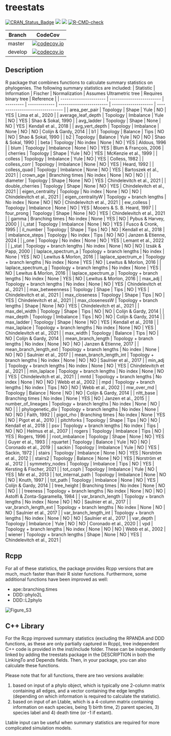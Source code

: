 # treestats

[![CRAN_Status_Badge](https://www.r-pkg.org/badges/version/treestats)](https://cran.r-project.org/package=treestats)
[![](https://cranlogs.r-pkg.org/badges/grand-total/treestats)](https://cran.r-project.org/package=treestats)
[![](https://cranlogs.r-pkg.org/badges/treestats)](https://cran.r-project.org/package=treestats)
[![R-CMD-check](https://github.com/thijsjanzen/treestats/workflows/R-CMD-check/badge.svg)](https://github.com/thijsjanzen/treestats/actions)

Branch|CodeCov
---|---
master|[![codecov.io](https://codecov.io/gh/thijsjanzen/treestats/branch/master/graph/badge.svg)](https://app.codecov.io/gh/thijsjanzen/treestats)
develop|[![codecov.io](https://codecov.io/gh/thijsjanzen/treestats/branch/develop/graph/badge.svg)](https://app.codecov.io/gh/thijsjanzen/treestats)

## Description

R package that combines functions to calculate summary statistics on phylogenies.
The following summary statistics are included:
| Statistic              | Information               | Fischer   | Normalization | Assumes Ultrametric tree | Requires binary tree | Reference                        |
| ---------------------- | ------------------------- | --------- | ------------- | ------------------------ | -------------------- | -------------------------------- |
| area_per_pair          | Topology                  | Shape     | Yule          | NO                       | YES                  | Lima et al., 2020                |
| average_leaf_depth     | Topology                  | Imbalance | Yule          | NO                       | YES                  | Shao & Sokal, 1990               |
| avg_ladder             | Topology                  | Shape     | None          | NO                       | YES                  | Kendall et al., 2018             |
| avg_vert_depth         | Topology                  | Imbalance | None          | NO                       | NO                   | Colijn & Gardy, 2014             |
| b1                     | Topology                  | Balance   | Tips          | NO                       | NO                   | Shao & Sokal, 1990               |
| b2                     | Topology                  | Balance   | Yule          | NO                       | NO                   | Shao & Sokal, 1990               |
| beta                   | Topology                  | No index  | None          | NO                       | YES                  | Aldous, 1996                     |
| blum                   | Topology                  | Imbalance | None          | NO                       | YES                  | Blum & François, 2006            |
| cherries               | Topology                  | Shape     | Yule          | NO                       | YES                  | McKenzie et al., 1999            |
| colless                | Topology                  | Imbalance | Yule          | NO                       | YES                  | Colless, 1982                    |
| colless_corr           | Topology                  | Imbalance | None          | NO                       | YES                  | Heard, 1992                      |
| colless_quad           | Topology                  | Imbalance | None          | NO                       | YES                  | Bartoszek et al., 2021           |
| crown_age              | Branching times           | No index  | None          | NO                       | NO                   |                                  |
| diameter               | Topology                  | Shape     | None          | NO                       | YES                  | Chindelevitch et al., 2021       |
| double_cherries        | Topology                  | Shape     | None          | NO                       | YES                  | Chindelevitch et al., 2021       |
| eigen_centrality       | Topology                  | No index  | None          | NO                       | NO                   | Chindelevitch et al., 2021       |
| eigen_centralityW      | Topology + branch lengths | No index  | None          | NO                       | NO                   | Chindelevitch et al., 2021       |
| ew_colless             | Topology                  | Imbalance | None          | NO                       | YES                  | Mooers & S. B. Heard, 1997       |
| four_prong             | Topology                  | Shape     | None          | NO                       | YES                  | Chindelevitch et al., 2021       |
| gamma                  | Branching times           | No index  | None          | YES                      | NO                   | Pybus & Harvey, 2000             |
| i_stat                 | Topology                  | Imbalance | None          | NO                       | YES                  | Fusco & Cronk, 1995              |
| il_number              | Topology                  | Shape     | Tips          | NO                       | NO                   | Kendall et al., 2018             |
| imbalance_steps        | Topology                  | No index  | Tips          | NO                       | NO                   | Janzen & Etienne, 2024           |
| j_one                  | Topology                  | No index  | None          | NO                       | YES                  | Lemant et al., 2022              |
| j_stat                 | Topology + branch lengths | No index  | None          | NO                       | NO                   | Izsák & Papp, 2000               |
| laplace_spectrum_a     | Topology + branch lengths | No index  | None          | YES                      | NO                   | Lewitus & Morlon, 2016           |
| laplace_spectrum_e     | Topology + branch lengths | No index  | None          | YES                      | NO                   | Lewitus & Morlon, 2016           |
| laplace_spectrum_g     | Topology + branch lengths | No index  | None          | YES                      | NO                   | Lewitus & Morlon, 2016           |
| laplace_spectrum_p     | Topology + branch lengths | No index  | None          | YES                      | NO                   | Lewitus & Morlon, 2016           |
| max_adj                | Topology + branch lengths | No index  | None          | NO                       | YES                  | Chindelevitch et al., 2021       |
| max_betweenness        | Topology                  | Shape     | Tips          | NO                       | YES                  | Chindelevitch et al., 2021       |
| max_closeness          | Topology                  | Shape     | Tips          | NO                       | YES                  | Chindelevitch et al., 2021       |
| max_closenessW         | Topology + branch lengths | Shape     | None          | NO                       | YES                  | Chindelevitch et al., 2021       |
| max_del_width          | Topology                  | Shape     | Tips          | NO                       | NO                   | Colijn & Gardy, 2014             |
| max_depth              | Topology                  | Imbalance | Tips          | NO                       | NO                   | Colijn & Gardy, 2014             |
| max_ladder             | Topology                  | Shape     | None          | NO                       | YES                  | Kendall et al., 2018             |
| max_laplace            | Topology + branch lengths | No index  | None          | NO                       | YES                  | Chindelevitch et al., 2021       |
| max_width              | Topology                  | Balance   | Tips          | NO                       | NO                   | Colijn & Gardy, 2014             |
| mean_branch_length     | Topology + branch lengths | No index  | None          | NO                       | NO                   | Janzen & Etienne, 2017           |
| mean_branch_length_ext | Topology + branch lengths | No index  | None          | NO                       | NO                   | Saulnier et al., 2017            |
| mean_branch_length_int | Topology + branch lengths | No index  | None          | NO                       | NO                   | Saulnier et al., 2017            |
| min_adj                | Topology + branch lengths | No index  | None          | NO                       | YES                  | Chindelevitch et al., 2021       |
| min_laplace            | Topology + branch lengths | No index  | None          | NO                       | YES                  | Chindelevitch et al., 2021       |
| mntd                   | Topology + branch lengths | No index  | None          | NO                       | NO                   | Webb et al., 2002                |
| mpd                    | Topology + branch lengths | No index  | Tips          | NO                       | NO                   | Webb et al., 2002                |
| mw_over_md             | Topology                  | Balance   | None          | NO                       | NO                   | Colijn & Gardy, 2014             |
| nltt_base              | Branching times           | No index  | None          | YES                      | NO                   | Janzen et al., 2015              |
| number_of_lineages     | Topology + branch lengths | No index  | None          | NO                       | NO                   |                                  |
| phylogenetic_div       | Topology + branch lengths | No index  | None          | NO                       | NO                   | Faith, 1992                      |
| pigot_rho              | Branching times           | No index  | None          | YES                      | NO                   | Pigot et al., 2010               |
| pitchforks             | Topology                  | Shape     | Tips          | NO                       | NO                   | Kendall et al., 2018             |
| psv                    | Topology + branch lengths | No index  | Tips          | NO                       | NO                   | Helmus et al., 2007              |
| rogers                 | Topology                  | Imbalance | Tips          | NO                       | YES                  | Rogers, 1996                     |
| root_imbalance         | Topology                  | Shape     | None          | NO                       | YES                  | Guyer et al., 1993               |
| rquartet               | Topology                  | Balance   | Yule          | NO                       | NO                   | Coronado et al., 2019            |
| sackin                 | Topology                  | Imbalance | Yule          | NO                       | YES                  | Sackin, 1972                     |
| stairs                 | Topology                  | Imbalance | None          | NO                       | YES                  | Norström et al., 2012            |
| stairs2                | Topology                  | Balance   | None          | NO                       | YES                  | Norström et al., 2012            |
| symmetry_nodes         | Topology                  | Imbalance | Tips          | NO                       | YES                  | Kersting & Fischer, 2021         |
| tot_coph               | Topology                  | Imbalance | Yule          | NO                       | YES                  | Mir et al., 2013                 |
| tot_internal_path      | Topology                  | Imbalance | None          | NO                       | NO                   | Knuth, 1997                      |
| tot_path               | Topology                  | Imbalance | None          | NO                       | YES                  | Colijn & Gardy, 2014             |
| tree_height            | Branching times           | No index  | None          | NO                       | NO                   |                                  |
| treeness               | Topology + branch lengths | No index  | None          | NO                       | NO                   | Astolfi & Zonta-Sgaramella, 1984 |
| var_branch_length      | Topology + branch lengths | No index  | None          | NO                       | NO                   | Saulnier et al., 2017            |
| var_branch_length_ext  | Topology + branch lengths | No index  | None          | NO                       | NO                   | Saulnier et al., 2017            |
| var_branch_length_int  | Topology + branch lengths | No index  | None          | NO                       | NO                   | Saulnier et al., 2017            |
| var_depth              | Topology                  | Imbalance | Yule          | NO                       | NO                   | Coronado et al., 2020            |
| vpd                    | Topology + branch lengths | No index  | None          | NO                       | NO                   | Webb et al., 2002                |
| wiener                 | Topology + branch lengths | Shape     | None          | NO                       | YES                  | Chindelevitch et al., 2021       |

## Rcpp
For all of these statistics, the package provides Rcpp versions that 
are much, much faster than their R sister functions. Furthermore, some additional
functions have been improved as well:
  - ape::branching.times
  - DDD::phylo2L
  - DDD::L2phylo

![Figure_S3](https://github.com/thijsjanzen/treestats/assets/19486664/606a33c0-67d2-4b96-876b-81853adf59cd)



## C++ Library
For the Rcpp improved summary statistics (excluding the RPANDA and DDD functions, 
as these are only partially captured in Rcpp), tree independent C++ code is provided 
in the inst/include folder. These can be independently linked by adding the treestats 
package in the DESCRIPTION in both the LinkingTo and Depends fields. Then, in your package,
you can also calculate these functions. 

Please note that for all functions, there are two versions available: 
1) based on input of a phylo object, which is typically one 2-column matrix containing all edges, and a vector containing the edge lengths (depending on which information is required to calculate the statistic).
2) based on input of an Ltable, which is a 4-column matrix containing information on each species, being 1) birth time, 2) parent species, 3) species label and 4) death time (or -1 if extant).

Ltable input can be useful when summary statistics are required for more complicated simulation models. 
